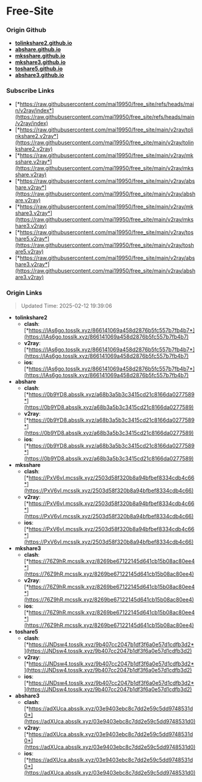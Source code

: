 # Free-Site

### Origin Github

- [**tolinkshare2.github.io**](https://github.com/tolinkshare2/tolinkshare2.github.io)
- [**abshare.github.io**](https://github.com/abshare/abshare.github.io)
- [**mksshare.github.io**](https://github.com/mksshare/mksshare.github.io)
- [**mkshare3.github.io**](https://github.com/mkshare3/mkshare3.github.io)
- [**toshare5.github.io**](https://github.com/toshare5/toshare5.github.io)
- [**abshare3.github.io**](https://github.com/abshare3/abshare3.github.io)

### Subscribe Links

- [*https://raw.githubusercontent.com/mai19950/free_site/refs/heads/main/v2ray/index*](https://raw.githubusercontent.com/mai19950/free_site/refs/heads/main/v2ray/index)
- [*https://raw.githubusercontent.com/mai19950/free_site/main/v2ray/tolinkshare2.v2ray*](https://raw.githubusercontent.com/mai19950/free_site/main/v2ray/tolinkshare2.v2ray)
- [*https://raw.githubusercontent.com/mai19950/free_site/main/v2ray/mksshare.v2ray*](https://raw.githubusercontent.com/mai19950/free_site/main/v2ray/mksshare.v2ray)
- [*https://raw.githubusercontent.com/mai19950/free_site/main/v2ray/abshare.v2ray*](https://raw.githubusercontent.com/mai19950/free_site/main/v2ray/abshare.v2ray)
- [*https://raw.githubusercontent.com/mai19950/free_site/main/v2ray/mkshare3.v2ray*](https://raw.githubusercontent.com/mai19950/free_site/main/v2ray/mkshare3.v2ray)
- [*https://raw.githubusercontent.com/mai19950/free_site/main/v2ray/toshare5.v2ray*](https://raw.githubusercontent.com/mai19950/free_site/main/v2ray/toshare5.v2ray)
- [*https://raw.githubusercontent.com/mai19950/free_site/main/v2ray/abshare3.v2ray*](https://raw.githubusercontent.com/mai19950/free_site/main/v2ray/abshare3.v2ray)

### Origin Links

> Updated Time: 2025-02-12 19:39:06

- **tolinkshare2**
  - **clash**: [*https://IAs6go.tosslk.xyz/866141069a458d2876b5fc557b7fb4b7*](https://IAs6go.tosslk.xyz/866141069a458d2876b5fc557b7fb4b7)
  - **v2ray**: [*https://IAs6go.tosslk.xyz/866141069a458d2876b5fc557b7fb4b7*](https://IAs6go.tosslk.xyz/866141069a458d2876b5fc557b7fb4b7)
  - **ios**: [*https://IAs6go.tosslk.xyz/866141069a458d2876b5fc557b7fb4b7*](https://IAs6go.tosslk.xyz/866141069a458d2876b5fc557b7fb4b7)
- **abshare**
  - **clash**: [*https://0b9YD8.absslk.xyz/a68b3a5b3c3415cd21c8166da0277589*](https://0b9YD8.absslk.xyz/a68b3a5b3c3415cd21c8166da0277589)
  - **v2ray**: [*https://0b9YD8.absslk.xyz/a68b3a5b3c3415cd21c8166da0277589*](https://0b9YD8.absslk.xyz/a68b3a5b3c3415cd21c8166da0277589)
  - **ios**: [*https://0b9YD8.absslk.xyz/a68b3a5b3c3415cd21c8166da0277589*](https://0b9YD8.absslk.xyz/a68b3a5b3c3415cd21c8166da0277589)
- **mksshare**
  - **clash**: [*https://PxV6vI.mcsslk.xyz/2503d58f320b8a94bfbef8334cdb4c66*](https://PxV6vI.mcsslk.xyz/2503d58f320b8a94bfbef8334cdb4c66)
  - **v2ray**: [*https://PxV6vI.mcsslk.xyz/2503d58f320b8a94bfbef8334cdb4c66*](https://PxV6vI.mcsslk.xyz/2503d58f320b8a94bfbef8334cdb4c66)
  - **ios**: [*https://PxV6vI.mcsslk.xyz/2503d58f320b8a94bfbef8334cdb4c66*](https://PxV6vI.mcsslk.xyz/2503d58f320b8a94bfbef8334cdb4c66)
- **mkshare3**
  - **clash**: [*https://76Z9hR.mcsslk.xyz/8269be67122145d641cb15b08ac80ee4*](https://76Z9hR.mcsslk.xyz/8269be67122145d641cb15b08ac80ee4)
  - **v2ray**: [*https://76Z9hR.mcsslk.xyz/8269be67122145d641cb15b08ac80ee4*](https://76Z9hR.mcsslk.xyz/8269be67122145d641cb15b08ac80ee4)
  - **ios**: [*https://76Z9hR.mcsslk.xyz/8269be67122145d641cb15b08ac80ee4*](https://76Z9hR.mcsslk.xyz/8269be67122145d641cb15b08ac80ee4)
- **toshare5**
  - **clash**: [*https://JNDsw4.tosslk.xyz/9b407cc2047b1df3f6a0e57d1cdfb3d2*](https://JNDsw4.tosslk.xyz/9b407cc2047b1df3f6a0e57d1cdfb3d2)
  - **v2ray**: [*https://JNDsw4.tosslk.xyz/9b407cc2047b1df3f6a0e57d1cdfb3d2*](https://JNDsw4.tosslk.xyz/9b407cc2047b1df3f6a0e57d1cdfb3d2)
  - **ios**: [*https://JNDsw4.tosslk.xyz/9b407cc2047b1df3f6a0e57d1cdfb3d2*](https://JNDsw4.tosslk.xyz/9b407cc2047b1df3f6a0e57d1cdfb3d2)
- **abshare3**
  - **clash**: [*https://adXUca.absslk.xyz/03e9403ebc8c7dd2e59c5dd9748531d0*](https://adXUca.absslk.xyz/03e9403ebc8c7dd2e59c5dd9748531d0)
  - **v2ray**: [*https://adXUca.absslk.xyz/03e9403ebc8c7dd2e59c5dd9748531d0*](https://adXUca.absslk.xyz/03e9403ebc8c7dd2e59c5dd9748531d0)
  - **ios**: [*https://adXUca.absslk.xyz/03e9403ebc8c7dd2e59c5dd9748531d0*](https://adXUca.absslk.xyz/03e9403ebc8c7dd2e59c5dd9748531d0)
